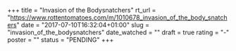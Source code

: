 +++
title = "Invasion of the Bodysnatchers"
rt_url = "https://www.rottentomatoes.com/m/1010678_invasion_of_the_body_snatchers"
date = "2017-07-10T16:32:04+01:00"
slug = "invasion_of_the_bodysnatchers"
date_watched = ""
draft = true
rating = "-"
poster = ""
status = "PENDING"
+++